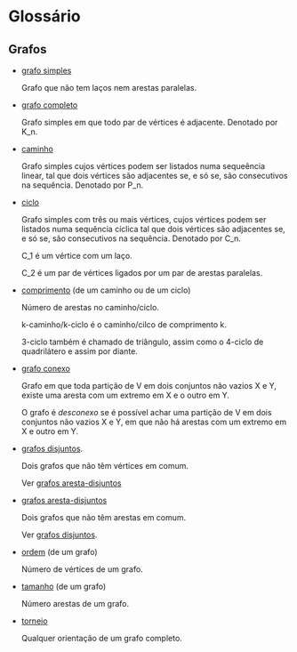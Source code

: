 # Glossário

## Grafos

* [grafo simples](#gsimples)

  Grafo que não tem laços nem arestas paralelas.

* [grafo completo](#gcompleto)

  Grafo simples em que todo par de vértices é adjacente. Denotado por K_n.

* [caminho](#caminho)

  Grafo simples cujos vértices podem ser listados numa sequeência linear, tal que dois vértices são adjacentes se, e só se, são consecutivos na sequência. Denotado por P_n.
  
* [ciclo](#ciclo)

  Grafo simples com três ou mais vértices, cujos vértices podem ser listados numa sequência cíclica tal que dois vértices são adjacentes se, e só se, são consecutivos na sequência. Denotado por C_n.

  C_1 é um vértice com um laço.

  C_2 é um par de vértices ligados por um par de arestas paralelas.
  
* [comprimento](#comprimento) (de um caminho ou de um ciclo)

  Número de arestas no caminho/ciclo.

    k-caminho/k-ciclo é o caminho/cilco de comprimento k.

    3-ciclo também é chamado de triângulo, assim como o 4-ciclo de quadrilátero e assim por diante.
    
* [grafo conexo](#gconexo)

  Grafo em que toda partição de V em dois conjuntos não vazios X e Y, existe uma aresta com um extremo em X e o outro em Y.

  O grafo é *desconexo* se é possível achar uma partição de V em dois conjuntos não vazios X e Y, em que não há arestas com um extremo em X e outro em Y.
  
* [grafos disjuntos](#disjunto).

  Dois grafos que não têm vértices em comum.

  Ver [grafos aresta-disjuntos](#adisjunto)
  
* [grafos aresta-disjuntos](#adisjunto)

  Dois grafos que não têm arestas em comum.

  Ver [grafos disjuntos](#disjunto).

* [ordem](#odeg) (de um grafo)

  Número de vértices de um grafo.
 
* [tamanho](#tdeg) (de um grafo)

  Número arestas de um grafo.
  
* [torneio](#torneio)

  Qualquer orientação de um grafo completo.


